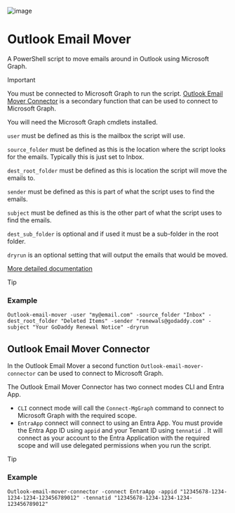![image](https://github.com/user-attachments/assets/2bb351c8-d78b-4a5d-b864-708186c15137)

# Outlook Email Mover
A PowerShell script to move emails around in Outlook using Microsoft Graph.

> [!IMPORTANT]
>
> You must be connected to Microsoft Graph to run the script. [Outlook Email Mover Connector](#outlook-email-mover-connector) is a secondary function that can be used to connect to Microsoft Graph.
>
> You will need the Microsoft Graph cmdlets installed.
> 
> `user` must be defined as this is the mailbox the script will use.
> 
> `source_folder` must be defined as this is the location where the script looks for the emails. Typically this is just set to Inbox.
> 
> `dest_root_folder` must be defined as this is location the script will move the emails to.
> 
> `sender` must be defined as this is part of what the script uses to find the emails.
> 
> `subject` must be defined as this is the other part of what the script uses to find the emails.

`dest_sub_folder` is optional and if used it must be a sub-folder in the root folder.

`dryrun` is an optional setting that will output the emails that would be moved.


[More detailed documentation](https://thedxt.ca/2024/09/outlook-email-mover/)


> [!TIP]
> ### Example
> `Outlook-email-mover -user "my@email.com" -source_folder "Inbox" -dest_root_folder "Deleted Items" -sender "renewals@godaddy.com" -subject "Your GoDaddy Renewal Notice" -dryrun`
>

## Outlook Email Mover Connector
In the Outlook Email Mover a second function `Outlook-email-mover-connector` can be used to connect to Microsoft Graph.

The Outlook Email Mover Connector has two connect modes CLI and Entra App.
- `CLI` connect mode will call the `Connect-MgGraph` command to connect to Microsoft Graph with the required scope.
- `EntraApp` connect will connect to using an Entra App. You must provide the Entra App ID using `appid` and your Tenant ID using `tennatid `. It will connect as your account to the Entra Application with the required scope and will use delegated permissions when you run the script.

> [!TIP]
> ### Example
> `Outlook-email-mover-connector -connect EntraApp -appid "12345678-1234-1234-1234-123456789012" -tennatid "12345678-1234-1234-1234-123456789012"`
